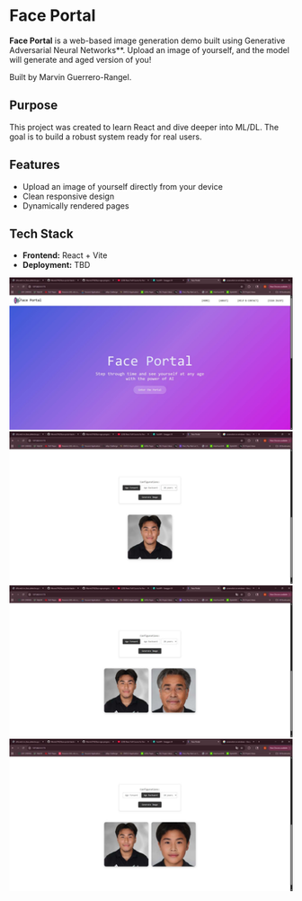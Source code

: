 # Face Portal

**Face Portal** is a web-based image generation demo built using Generative Adversarial Neural Networks**. Upload an image of yourself, and the model will generate and aged version of you!

Built by Marvin Guerrero-Rangel.

##  Purpose

This project was created to learn React and dive deeper into ML/DL. The goal is to build a robust system ready for real users.

##  Features

- Upload an image of yourself directly from your device
- Clean responsive design
- Dynamically rendered pages

##  Tech Stack

- **Frontend:** React + Vite
- **Deployment:** TBD
  
![Hero page](images/faceportal1.jpg)
![Image upload](images/faceportal2.jpg)
![Age forward](images/faceportal3.jpg)
![Age backward](images/faceportal4.jpg)


